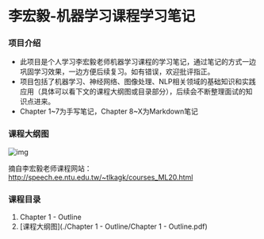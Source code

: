 # 李宏毅-机器学习课程学习笔记

### 项目介绍

- 此项目是个人学习李宏毅老师机器学习课程的学习笔记，通过笔记的方式一边巩固学习效果，一边方便后续复习。如有错误，欢迎批评指正。
- 项目包括了机器学习、神经网络、图像处理、NLP相关领域的基础知识和实践应用（具体可以看下文的课程大纲图或目录部分），后续会不断整理面试的知识点进来。
- Chapter 1~7为手写笔记，Chapter 8~X为Markdown笔记

### 课程大纲图

![img](http://speech.ee.ntu.edu.tw/~tlkagk/HW.png)

摘自李宏毅老师课程网站：http://speech.ee.ntu.edu.tw/~tlkagk/courses_ML20.html



### 课程目录

1. Chapter 1 - Outline
2. [课程大纲图](./Chapter 1 - Outline/Chapter 1 - Outline.pdf)